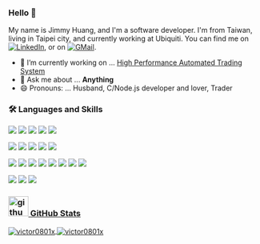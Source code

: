 ### Hello 👋 
My name is Jimmy Huang, and I'm a software developer. I'm from Taiwan, living in Taipei city, and currently working at Ubiquiti. You can find me on [![LinkedIn](https://img.shields.io/badge/-black?style=flat-square&logo=LinkedIn&link=https://www.linkedin.com/in/jimmy-huang-90486579/)](https://www.linkedin.com/in/jimmy-huang-90486579/), or on [![GMail](https://img.shields.io/badge/-black?style=flat-square&logo=gmail)](mailto:victor0801x@gmail.com).

- 🚀 I’m currently working on ... [High Performance Automated Trading System](https://github.com/victor0801x/tw-stk)
- 💬 Ask me about ... **Anything**
- 😄 Pronouns: ... Husband, C/Node.js developer and lover, Trader

### 🛠 Languages and Skills
![](https://img.shields.io/badge/Code-Node.Js-6aa6f8?style=flat&logoColor=white&logo=node.js)
![](https://img.shields.io/badge/Code-JavaScript-6aa6f8?style=flat&logoColor=white&logo=javascript)
![](https://img.shields.io/badge/Code-C-6aa6f8?style=flat&logoColor=white&logo=c)
![](https://img.shields.io/badge/Shell-Bash-6aa6f8?style=flat&logoColor=white&logo=gnu-bash)
![](https://img.shields.io/badge/Code-COBOL-6aa6f8?style=flat&logoColor=white&logo=COBOL)
<!-- ![](https://img.shields.io/badge/Code-TypeScript-6aa6f8?style=flat&logoColor=white&logo=typescript) -->
<!-- ![](https://img.shields.io/badge/Code-Go-6aa6f8?style=flat&logoColor=white&logo=go) -->

![](https://img.shields.io/badge/Database-MariaDB-6aa6f8?style=flat&logoColor=white&logo=mariadb)
![](https://img.shields.io/badge/Database-PostgreSQL-6aa6f8?style=flat&logoColor=white&logo=postgresql)
![](https://img.shields.io/badge/Database-MySQL-6aa6f8?style=flat&logoColor=white&logo=mysql)
![](https://img.shields.io/badge/Database-Redis-6aa6f8?style=flat&logoColor=white&logo=redis)
![](https://img.shields.io/badge/Database-MongoDB-6aa6f8?style=flat&logoColor=white&logo=mongodb)

![](https://img.shields.io/badge/Tools-Git-6aa6f8?style=flat&logoColor=white&logo=git)
![](https://img.shields.io/badge/Tools-HAProxy-6aa6f8?style=flat&logoColor=white&logo=haproxy)
![](https://img.shields.io/badge/Tools-NginX-6aa6f8?style=flat&logoColor=white&logo=nginx)
![](https://img.shields.io/badge/Tools-Docker-6aa6f8?style=flat&logoColor=white&logo=docker)
![](https://img.shields.io/badge/Tools-Postman-6aa6f8?style=flat&logoColor=white&logo=postman)
![](https://img.shields.io/badge/Tools-Jenkins-6aa6f8?style=flat&logoColor=white&logo=jenkins)
![](https://img.shields.io/badge/Tools-Drone-6aa6f8?style=flat&logoColor=white&logo=drone)
![](https://img.shields.io/badge/Tools-Gitea-6aa6f8?style=flat&logoColor=white&logo=gitea)

![](https://img.shields.io/badge/OS-Linux-6aa6f8?style=flat&logoColor=white&logo=linux)
![](https://img.shields.io/badge/OS-CentOS-6aa6f8?style=flat&logoColor=white&logo=centos)
![](https://img.shields.io/badge/OS-Debian-6aa6f8?style=flat&logoColor=white&logo=debian)

### [<img src='https://cdn.jsdelivr.net/npm/simple-icons@3.0.1/icons/github.svg' alt='github' height='40'> GitHub Stats](https://github.com/victor0801x)

<a href="https://github.com/victor0801x/victor0801x">
<img align="center" src="https://github-readme-stats.vercel.app/api/top-langs?username=victor0801x&show_icons=true" alt="victor0801x" />
</a>
<a href="https://github.com/victor0801x/victor0801x">
<img align="center" src="https://github-readme-stats.vercel.app/api?username=victor0801x&show_icons=true&count_private=true" alt="victor0801x" />
</a>

<!-- ![GitHub metrics](https://metrics.lecoq.io/victor0801x) -->
<!-- ![GitHub Activity Graph](https://activity-graph.herokuapp.com/graph?username=victor0801x) -->

